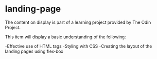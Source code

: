 # landing-page

The content on display is part of a learning project provided by The Odin Project.

This item will display a basic understanding of the following:

-Effective use of HTML tags
-Styling with CSS
-Creating the layout of the landing pages using flex-box
